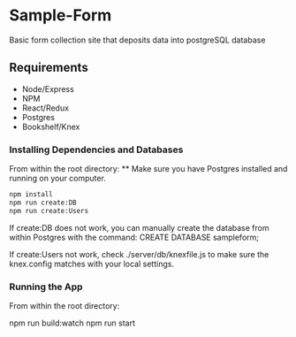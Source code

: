 # Sample-Form
Basic form collection site that deposits data into postgreSQL database

## Requirements

- Node/Express
- NPM
- React/Redux
- Postgres
- Bookshelf/Knex

### Installing Dependencies and Databases

From within the root directory:
  ** Make sure you have Postgres installed and running on your computer.

```sh
npm install
npm run create:DB
npm run create:Users
```

If create:DB does not work, you can manually create the database from within Postgres with the command:
CREATE DATABASE sampleform;

If create:Users not work, check ./server/db/knexfile.js to make sure the knex.config matches with your local settings.

### Running the App

From within the root directory:

npm run build:watch
npm run start